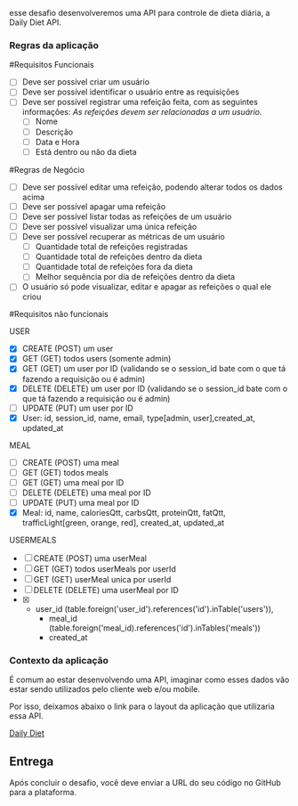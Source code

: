 esse desafio desenvolveremos uma API para controle de dieta diária, a Daily Diet API.

### Regras da aplicação

#Requisitos Funcionais

- [ ] Deve ser possível criar um usuário
- [ ] Deve ser possível identificar o usuário entre as requisições
- [ ] Deve ser possível registrar uma refeição feita, com as seguintes informações:
      _As refeições devem ser relacionadas a um usuário._
  - [ ] Nome
  - [ ] Descrição
  - [ ] Data e Hora
  - [ ] Está dentro ou não da dieta

#Regras de Negócio

- [ ] Deve ser possível editar uma refeição, podendo alterar todos os dados acima
- [ ] Deve ser possível apagar uma refeição
- [ ] Deve ser possível listar todas as refeições de um usuário
- [ ] Deve ser possível visualizar uma única refeição
- [ ] Deve ser possível recuperar as métricas de um usuário
  - [ ] Quantidade total de refeições registradas
  - [ ] Quantidade total de refeições dentro da dieta
  - [ ] Quantidade total de refeições fora da dieta
  - [ ] Melhor sequência por dia de refeições dentro da dieta
- [ ] O usuário só pode visualizar, editar e apagar as refeições o qual ele criou

#Requisitos não funcionais

USER

- [x] CREATE (POST) um user
- [x] GET (GET) todos users (somente admin)
- [x] GET (GET) um user por ID (validando se o session_id bate com o que tá fazendo a requisição ou é admin)
- [x] DELETE (DELETE) um user por ID (validando se o session_id bate com o que tá fazendo a requisição ou é admin)
- [ ] UPDATE (PUT) um user por ID
- [x] User: id, session_id, name, email, type[admin, user],created_at, updated_at

MEAL

- [ ] CREATE (POST) uma meal
- [ ] GET (GET) todos meals
- [ ] GET (GET) uma meal por ID
- [ ] DELETE (DELETE) uma meal por ID
- [ ] UPDATE (PUT) uma meal por ID
- [x] Meal: id, name, caloriesQtt, carbsQtt, proteinQtt, fatQtt, trafficLight[green, orange, red], created_at, updated_at

USERMEALS

- [ ] CREATE (POST) uma userMeal
- [ ] GET (GET) todos userMeals por userId
- [ ] GET (GET) userMeal unica por userId
- [ ] DELETE (DELETE) uma userMeal por ID
- [x] - user_id (table.foreign('user_id').references('id').inTable('users')),
    - meal_id (table.foreign('meal_id).references('id').inTables('meals'))
    - created_at

### Contexto da aplicação

É comum ao estar desenvolvendo uma API, imaginar como esses dados vão estar sendo utilizados pelo cliente web e/ou mobile.

Por isso, deixamos abaixo o link para o layout da aplicação que utilizaria essa API.

[Daily Diet](https://www.figma.com/community/file/1218573349379609244)

## Entrega

Após concluir o desafio, você deve enviar a URL do seu código no GitHub para a plataforma.
